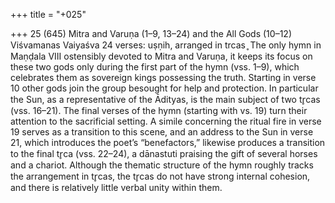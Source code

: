 +++
title = "+025"

+++
25 (645)
Mitra and Varuṇa (1–9, 13–24) and the All Gods  (10–12)
Viśvamanas Vaiyaśva
24 verses: uṣṇih, arranged in trcas ̥
The only hymn in Maṇḍala VIII ostensibly devoted to Mitra and Varuṇa, it keeps  its focus on these two gods only during the first part of the hymn (vss. 1–9), which  celebrates them as sovereign kings possessing the truth. Starting in verse 10 other  gods join the group besought for help and protection. In particular the Sun, as a  representative of the Ādityas, is the main subject of two tr̥cas (vss. 16–21). The final  verses of the hymn (starting with vs. 19) turn their attention to the sacrificial setting.  A simile concerning the ritual fire in verse 19 serves as a transition to this scene,  and an address to the Sun in verse 21, which introduces the poet’s “benefactors,”  likewise produces a transition to the final tr̥ca (vss. 22–24), a dānastuti praising the  gift of several horses and a chariot.
Although the thematic structure of the hymn roughly tracks the arrangement  in tr̥cas, the tr̥cas do not have strong internal cohesion, and there is relatively little  verbal unity within them.
